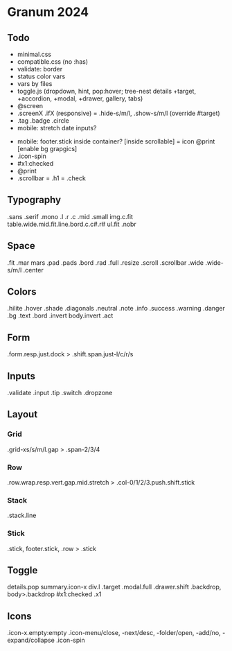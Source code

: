# Granum 2024

## Todo

- minimal.css
- compatible.css (no :has)
- validate: border
- status color vars
- vars by files
- toggle.js (dropdown, hint, pop:hover; tree-nest details +target, +accordion, +modal, +drawer, gallery, tabs)
- @screen
- .screenX .ifX (responsive) = .hide-s/m/l, .show-s/m/l (override #target)
- .tag .badge .circle
- mobile: stretch date inputs?
+ mobile: footer.stick inside container? [inside scrollable]
= icon @print [enable bg grapgics]
+ .icon-spin
+ #x1:checked
+ @print
+ .scrollbar
= .h1
= .check

## Typography

.sans .serif .mono .l .r .c .mid .small
img.c.fit
table.wide.mid.fit.line.bord.c.c#.r#
ul.fit
.nobr

## Space

.fit .mar mars .pad .pads .bord .rad .full .resize .scroll .scrollbar
.wide .wide-s/m/l .center

## Colors

.hilite .hover .shade .diagonals
.neutral .note .info .success .warning .danger
.bg .text .bord .invert
body.invert
.act

## Form

.form.resp.just.dock > .shift.span.just-l/c/r/s

## Inputs

.validate
.input
.tip
.switch
.dropzone

## Layout

### Grid

.grid-xs/s/m/l.gap > .span-2/3/4

### Row

.row.wrap.resp.vert.gap.mid.stretch > .col-0/1/2/3.push.shift.stick

### Stack

.stack.line

### Stick

.stick, footer.stick, .row > .stick

## Toggle

details.pop summary.icon-x div.l
.target
.modal.full
.drawer.shift
.backdrop, body>.backdrop
#x1:checked .x1

## Icons

.icon-x.empty:empty
.icon-menu/close, -next/desc, -folder/open, -add/no, -expand/collapse
.icon-spin
